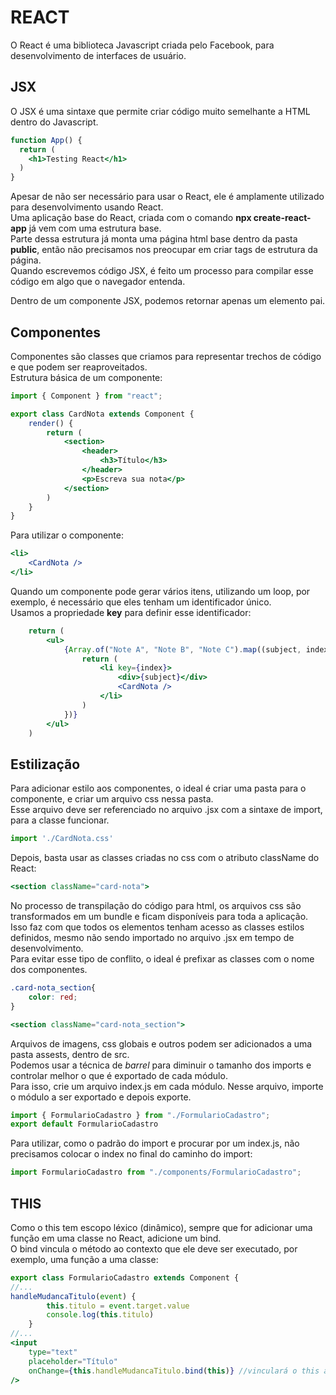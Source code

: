 # REACT

O React é uma biblioteca Javascript criada pelo Facebook, para desenvolvimento de interfaces de usuário.  

## JSX 
O JSX é uma sintaxe que permite criar código muito semelhante a HTML dentro do Javascript.  

```jsx
function App() {
  return (
    <h1>Testing React</h1>
  )
}
```

Apesar de não ser necessário para usar o React, ele é amplamente utilizado para desenvolvimento usando React.  
Uma aplicação base do React, criada com o comando **npx create-react-app** já vem com uma estrutura base.  
Parte dessa estrutura já monta uma página html base dentro da pasta **public**, então não precisamos nos preocupar em criar tags de estrutura da página.  
Quando escrevemos código JSX, é feito um processo para compilar esse código em algo que o navegador entenda.  

Dentro de um componente JSX, podemos retornar apenas um elemento pai.

## Componentes

Componentes são classes que criamos para representar trechos de código e que podem ser reaproveitados.  
Estrutura básica de um componente:  

```jsx
import { Component } from "react";

export class CardNota extends Component {
    render() {
        return (
            <section>
                <header>
                    <h3>Título</h3>
                </header>
                <p>Escreva sua nota</p>
            </section>
        )
    }
}
```

Para utilizar o componente:

```jsx
<li>
    <CardNota />
</li>
```

Quando um componente pode gerar vários itens, utilizando um loop, por exemplo, é necessário que eles tenham um identificador único.  
Usamos a propriedade **key** para definir esse identificador:

```jsx
    return (
        <ul>
            {Array.of("Note A", "Note B", "Note C").map((subject, index) => {
                return (
                    <li key={index}>
                        <div>{subject}</div>
                        <CardNota />
                    </li>
                )
            })}
        </ul>
    )
```

## Estilização

Para adicionar estilo aos componentes, o ideal é criar uma pasta para o componente, e criar um arquivo css nessa pasta.  
Esse arquivo deve ser referenciado no arquivo .jsx com a sintaxe de import, para a classe funcionar.

```jsx
import './CardNota.css'
```

Depois, basta usar as classes criadas no css com o atributo className do React:

```jsx
<section className="card-nota">
```

No processo de transpilação do código para html, os arquivos css são transformados em um bundle e ficam disponíveis para toda a aplicação.  
Isso faz com que todos os elementos tenham acesso as classes estilos definidos, mesmo não sendo importado no arquivo .jsx em tempo de desenvolvimento.  
Para evitar esse tipo de conflito, o ideal é prefixar as classes com o nome dos componentes.  

```css
.card-nota_section{
    color: red;
}
```
```jsx
<section className="card-nota_section">
```

Arquivos de imagens, css globais e outros podem ser adicionados a uma pasta assests, dentro de src.  
Podemos usar a técnica de *barrel* para diminuir o tamanho dos imports e controlar melhor o que é exportado de cada módulo.  
Para isso, crie um arquivo index.js em cada módulo. Nesse arquivo, importe o módulo a ser exportado e depois exporte.  

```javascript
import { FormularioCadastro } from "./FormularioCadastro";
export default FormularioCadastro
```

Para utilizar, como o padrão do import e procurar por um index.js, não precisamos colocar o index no final do caminho do import:  

```javascript
import FormularioCadastro from "./components/FormularioCadastro";
```

## THIS
Como o this tem escopo léxico (dinâmico), sempre que for adicionar uma função em uma classe no React, adicione um bind.  
O bind vincula o método ao contexto que ele deve ser executado, por exemplo, uma função a uma classe:  

```jsx
export class FormularioCadastro extends Component {
//...
handleMudancaTitulo(event) {
        this.titulo = event.target.value
        console.log(this.titulo)
    }
//...
<input
    type="text"
    placeholder="Título"
    onChange={this.handleMudancaTitulo.bind(this)} //vinculará o this a classe FormularioCadastro
/>
```


